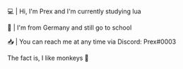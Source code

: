 💻 | Hi, I'm Prex and I'm currently studying lua

🎒 | I'm from Germany and still go to school 

📥 | You can reach me at any time via Discord: Prex#0003



The fact is, I like monkeys 🐒

